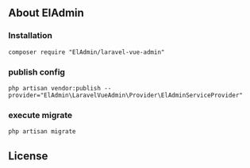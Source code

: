 ## About ElAdmin

### Installation

```shell
composer require "ElAdmin/laravel-vue-admin"
```

###  publish config
```shell
php artisan vendor:publish --provider="ElAdmin\LaravelVueAdmin\Provider\ElAdminServiceProvider"
```

### execute migrate
```shell
php artisan migrate
```

## License
